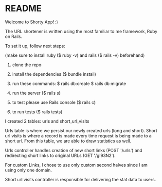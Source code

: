 # README

Welcome to Shorty App! :)

The URL shortener is written using the most familiar to me framework, Ruby on Rails.

To set it up, follow next steps:

(make sure to install ruby ($ ruby -v) and rails ($ rails -v) beforehand)

1. clone the repo
2. install the dependencies ($ bundle install)
3. run these commands:
    $ rails db:create
    $ rails db:migrate

4. run the server ($ rails s)
5. to test please use Rails console ($ rails c)
6. to run tests ($ rails tests)


I created 2 tables: urls and short_url_visits

Urls table is where we persist our newly created urls (long and short).
Short url visits is where a record is made every time request is being made to a short url. From this table, we are able to draw statistics as well.

Urls controller handles creation of new short links (POST '/urls') and redirecting short links to original URLs (GET '/gi93N2').

For custom Links, I chose to use only custom second halves since I am using only one domain.

Short url visits controller is responsible for delivering the stat data to users.

